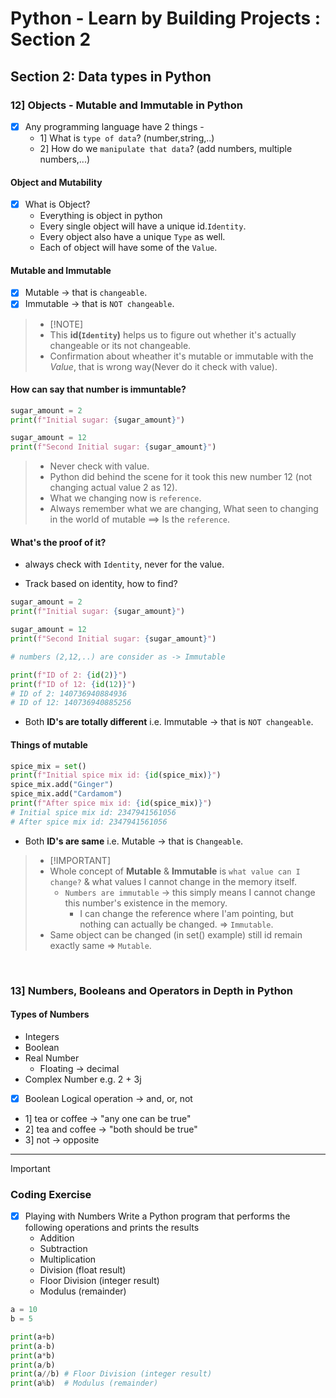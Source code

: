# Python - Learn by Building Projects : Section 2

## Section 2: Data types in Python

### 12] Objects - Mutable and Immutable in Python

- [x] Any programming language have 2 things -
  - 1] What is `type of data`? (number,string,..)
  - 2] How do we `manipulate that data`? (add numbers, multiple numbers,...)

#### Object and Mutability

- [x] What is Object?
  - Everything is object in python
  - Every single object will have a unique id.`Identity`.
  - Every object also have a unique `Type` as well.
  - Each of object will have some of the `Value`.

#### Mutable and Immutable

- [x] Mutable -> that is `changeable`.
- [x] Immutable -> that is `NOT changeable`.

> - [!NOTE]
> - This **id(`Identity`)** helps us to figure out whether it's actually changeable or its not changeable.
> - Confirmation about wheather it's mutable or immutable with the <i>Value</i>, that is wrong way(Never do it check with value).

#### How can say that number is immuntable?

```py
sugar_amount = 2
print(f"Initial sugar: {sugar_amount}")

sugar_amount = 12
print(f"Second Initial sugar: {sugar_amount}")
```

> - Never check with value.
> - Python did behind the scene for it took this new number 12 (not changing actual value 2 as 12).
> - What we changing now is `reference`.
> - Always remember what we are changing, What seen to changing in the world of mutable ==> Is the `reference`.

#### What's the proof of it?

- always check with `Identity`, never for the value.

- Track based on identity, how to find?

```py
sugar_amount = 2
print(f"Initial sugar: {sugar_amount}")

sugar_amount = 12
print(f"Second Initial sugar: {sugar_amount}")

# numbers (2,12,..) are consider as -> Immutable

print(f"ID of 2: {id(2)}")
print(f"ID of 12: {id(12)}")
# ID of 2: 140736940884936
# ID of 12: 140736940885256
```

- Both **ID's are totally different** i.e. Immutable -> that is `NOT changeable`.

#### Things of mutable

```py
spice_mix = set()
print(f"Initial spice mix id: {id(spice_mix)}")
spice_mix.add("Ginger")
spice_mix.add("Cardamom")
print(f"After spice mix id: {id(spice_mix)}")
# Initial spice mix id: 2347941561056
# After spice mix id: 2347941561056
```

- Both **ID's are same** i.e. Mutable -> that is `Changeable`.

> - [!IMPORTANT]
> - Whole concept of **Mutable** & **Immutable** is `what value can I change?` & what values I cannot change in the memory itself.
>   - `Numbers are immutable` -> this simply means I cannot change this number's existence in the memory.
>     - I can change the reference where I'am pointing, but nothing can actually be changed. => `Immutable`.
> - Same object can be changed (in set() example) still id remain exactly same => `Mutable`.

<br>

 
### 13] Numbers, Booleans and Operators in Depth in Python

#### Types of Numbers
- Integers
- Boolean
- Real Number
  - Floating -> decimal
- Complex Number e.g. 2 + 3j


- [x] Boolean Logical operation -> and, or, not
- 1] tea or coffee -> "any one can be true"
- 2] tea and coffee -> "both should be true"
- 3] not -> opposite


------

> [!IMPORTANT]
### Coding Exercise
- [x] Playing with Numbers
Write a Python program that performs the following operations and prints the results
  - Addition
  - Subtraction
  - Multiplication
  - Division (float result)
  - Floor Division (integer result)
  - Modulus (remainder)
```py
a = 10 
b = 5

print(a+b)
print(a-b)
print(a*b)
print(a/b)
print(a//b) # Floor Division (integer result)
print(a%b)  # Modulus (remainder)
```

